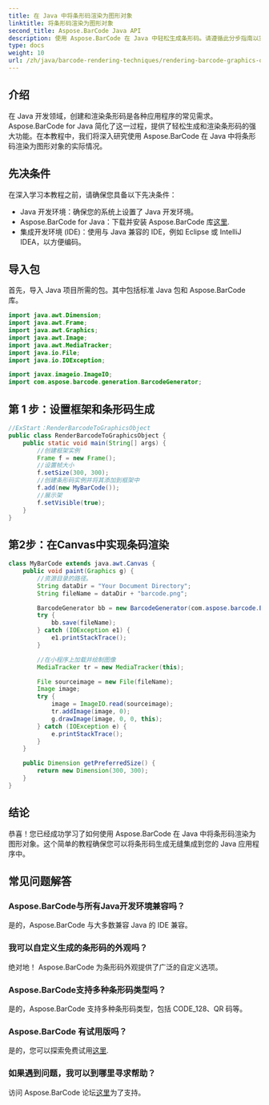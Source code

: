 ```yaml
---
title: 在 Java 中将条形码渲染为图形对象
linktitle: 将条形码渲染为图形对象
second_title: Aspose.BarCode Java API
description: 使用 Aspose.BarCode 在 Java 中轻松生成条形码。请遵循此分步指南以实现无缝集成。
type: docs
weight: 10
url: /zh/java/barcode-rendering-techniques/rendering-barcode-graphics-object/
---
```


## 介绍

在 Java 开发领域，创建和渲染条形码是各种应用程序的常见需求。 Aspose.BarCode for Java 简化了这一过程，提供了轻松生成和渲染条形码的强大功能。在本教程中，我们将深入研究使用 Aspose.BarCode 在 Java 中将条形码渲染为图形对象的实际情况。

## 先决条件

在深入学习本教程之前，请确保您具备以下先决条件：

- Java 开发环境：确保您的系统上设置了 Java 开发环境。
-  Aspose.BarCode for Java：下载并安装 Aspose.BarCode 库[这里](https://releases.aspose.com/barcode/java/).
- 集成开发环境 (IDE)：使用与 Java 兼容的 IDE，例如 Eclipse 或 IntelliJ IDEA，以方便编码。

## 导入包

首先，导入 Java 项目所需的包。其中包括标准 Java 包和 Aspose.BarCode 库。

```java
import java.awt.Dimension;
import java.awt.Frame;
import java.awt.Graphics;
import java.awt.Image;
import java.awt.MediaTracker;
import java.io.File;
import java.io.IOException;

import javax.imageio.ImageIO;
import com.aspose.barcode.generation.BarcodeGenerator;
```

## 第 1 步：设置框架和条形码生成

```java
//ExStart：RenderBarcodeToGraphicsObject
public class RenderBarcodeToGraphicsObject {
    public static void main(String[] args) {
        //创建框架实例
        Frame f = new Frame();
        //设置帧大小
        f.setSize(300, 300);
        //创建条形码实例并将其添加到框架中
        f.add(new MyBarCode());
        //展示架
        f.setVisible(true);
    }
}
```

## 第2步：在Canvas中实现条码渲染

```java
class MyBarCode extends java.awt.Canvas {
    public void paint(Graphics g) {
        //资源目录的路径。
        String dataDir = "Your Document Directory";
        String fileName = dataDir + "barcode.png";

        BarcodeGenerator bb = new BarcodeGenerator(com.aspose.barcode.EncodeTypes.CODE_128, "12345678");
        try {
            bb.save(fileName);
        } catch (IOException e1) {
            e1.printStackTrace();
        }

        //在小程序上加载并绘制图像
        MediaTracker tr = new MediaTracker(this);

        File sourceimage = new File(fileName);
        Image image;
        try {
            image = ImageIO.read(sourceimage);
            tr.addImage(image, 0);
            g.drawImage(image, 0, 0, this);
        } catch (IOException e) {
            e.printStackTrace();
        }
    }

    public Dimension getPreferredSize() {
        return new Dimension(300, 300);
    }
}
```

## 结论

恭喜！您已经成功学习了如何使用 Aspose.BarCode 在 Java 中将条形码渲染为图形对象。这个简单的教程确保您可以将条形码生成无缝集成到您的 Java 应用程序中。

## 常见问题解答

### Aspose.BarCode与所有Java开发环境兼容吗？
是的，Aspose.BarCode 与大多数兼容 Java 的 IDE 兼容。

### 我可以自定义生成的条形码的外观吗？
绝对地！ Aspose.BarCode 为条形码外观提供了广泛的自定义选项。

### Aspose.BarCode支持多种条形码类型吗？
是的，Aspose.BarCode 支持多种条形码类型，包括 CODE_128、QR 码等。

### Aspose.BarCode 有试用版吗？
是的，您可以探索免费试用[这里](https://releases.aspose.com/).

### 如果遇到问题，我可以到哪里寻求帮助？
访问 Aspose.BarCode 论坛[这里](https://forum.aspose.com/c/barcode/13)为了支持。
